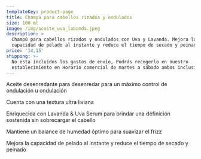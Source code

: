 ```yaml
---
templateKey: product-page
title: Champú para cabellos rizados y ondulados
size: 100 ml
image: /img/aceite_uva_labanda.jpeg
description: >
  Champú para cabellos rizados y ondulados con Uva y Lavanda. Mejora la
  capacidad de pelado al instante y reduce el tiempo de secado y peinado
price: '14,15'
shipping: >-
  No esta incluidos los gastos de envío, Podrás recogerlo en nuestro
  establecimiento en Horario comercial de martes a sábado ambos inclusive.
---
```

Aceite desenredante para desenredar para un máximo control de ondulación u ondulación 

Cuenta con una textura ultra liviana 

Enriquecida con Lavanda & Uva Serum para brindar una definición sostenida sin sobrecargar el cabello 

Mantiene un balance de humedad óptimo para suavizar el frizz 

Mejora la capacidad de pelado al instante y reduce el tiempo de secado y peinado
